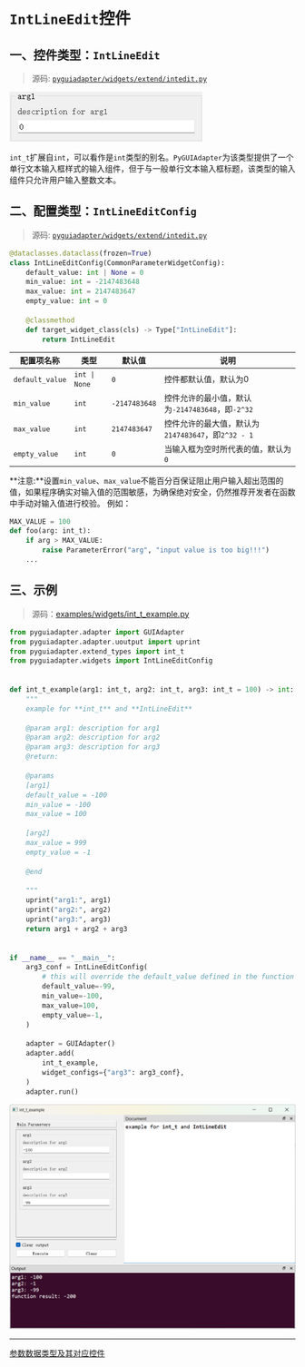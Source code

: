 # `IntLineEdit`控件

## 一、控件类型：`IntLineEdit`

> 源码: [`pyguiadapter/widgets/extend/intedit.py`]()

<img src="../images/int_t.png" />

`int_t`扩展自`int`，可以看作是`int`类型的别名。`PyGUIAdapter`为该类型提供了一个单行文本输入框样式的输入组件，但于与一般单行文本输入框标题，该类型的输入组件只允许用户输入整数文本。

## 二、配置类型：`IntLineEditConfig`

> 源码: [`pyguiadapter/widgets/extend/intedit.py`]()

```python
@dataclasses.dataclass(frozen=True)
class IntLineEditConfig(CommonParameterWidgetConfig):
    default_value: int | None = 0
    min_value: int = -2147483648
    max_value: int = 2147483647
    empty_value: int = 0

    @classmethod
    def target_widget_class(cls) -> Type["IntLineEdit"]:
        return IntLineEdit

```

| 配置项名称      | 类型          | 默认值        | 说明                                               |
| --------------- | ------------- | ------------- | -------------------------------------------------- |
| `default_value` | `int \| None` | `0`           | 控件都默认值，默认为0                              |
| `min_value`     | `int`         | `-2147483648` | 控件允许的最小值，默认为`-2147483648`，即` -2^32 ` |
| `max_value`     | `int`         | `2147483647`  | 控件允许的最大值，默认为`2147483647`，即`2^32 - 1` |
| `empty_value`   | `int`         | `0`           | 当输入框为空时所代表的值，默认为`0`                |



**注意:**设置`min_value`、`max_value`不能百分百保证阻止用户输入超出范围的值，如果程序确实对输入值的范围敏感，为确保绝对安全，仍然推荐开发者在函数中手动对输入值进行校验。 例如：

```python
MAX_VALUE = 100
def foo(arg: int_t):
    if arg > MAX_VALUE:
        raise ParameterError("arg", "input value is too big!!!")
    ...

```



## 三、示例

> 源码：[examples/widgets/int_t_example.py]()

```python
from pyguiadapter.adapter import GUIAdapter
from pyguiadapter.adapter.uoutput import uprint
from pyguiadapter.extend_types import int_t
from pyguiadapter.widgets import IntLineEditConfig


def int_t_example(arg1: int_t, arg2: int_t, arg3: int_t = 100) -> int:
    """
    example for **int_t** and **IntLineEdit**

    @param arg1: description for arg1
    @param arg2: description for arg2
    @param arg3: description for arg3
    @return:

    @params
    [arg1]
    default_value = -100
    min_value = -100
    max_value = 100

    [arg2]
    max_value = 999
    empty_value = -1

    @end

    """
    uprint("arg1:", arg1)
    uprint("arg2:", arg2)
    uprint("arg3:", arg3)
    return arg1 + arg2 + arg3


if __name__ == "__main__":
    arg3_conf = IntLineEditConfig(
        # this will override the default_value defined in the function signature
        default_value=-99,
        min_value=-100,
        max_value=100,
        empty_value=-1,
    )

    adapter = GUIAdapter()
    adapter.add(
        int_t_example,
        widget_configs={"arg3": arg3_conf},
    )
    adapter.run()

```

<img src="../images/int_t_example.png" />

---

[参数数据类型及其对应控件](widgets/types_and_widgets.md)
